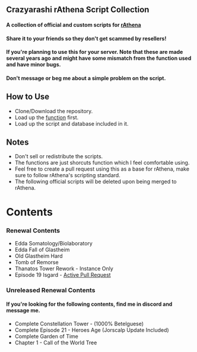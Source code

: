 ## Crazyarashi rAthena Script Collection
#### A collection of official and custom scripts for [rAthena](https://github.com/rathena/rathena "rAthena Github")
#### Share it to your friends so they don't get scammed by resellers!
#### If you're planning to use this for your server. Note that these are made several years ago and might have some mismatch from the function used and have minor bugs.
#### Don't message or beg me about a simple problem on the script.

## How to Use
- Clone/Download the repository.
- Load up the [function](https://github.com/crazy-arashi/rathena-script-collection/blob/master/Function.c) first.
- Load up the script and database included in it.

## Notes
- Don't sell or redistribute the scripts.
- The functions are just shorcuts function which I feel comfortable using.
- Feel free to create a pull request using this as a base for rAthena, make sure to follow rAthena's scripting standard.
- The following official scripts will be deleted upon being merged to rAthena.

# Contents
### Renewal Contents
- Edda Somatology/Biolaboratory
- Edda Fall of Glastheim
- Old Glastheim Hard
- Tomb of Remorse
- Thanatos Tower Rework - Instance Only
- Episode 19 Isgard - [Active Pull Request](https://github.com/rathena/rathena/pull/8527)

### Unreleased Renewal Contents
#### If you're looking for the following contents, find me in discord and message me.
- Complete Constellation Tower - (1000% Betelguese)
- Complete Episode 21 - Heroes Age (Jorscalp Update Included)
- Complete Garden of Time
- Chapter 1 - Call of the World Tree